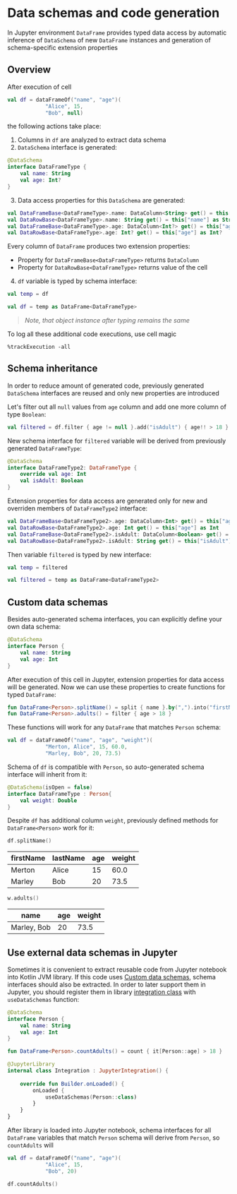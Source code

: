 # Data schemas and code generation

In Jupyter environment `DataFrame` provides typed data access by automatic inference of `DataSchema` of new `DataFrame` instances and generation of schema-specific extension properties

## Overview
After execution of cell
```kotlin
val df = dataFrameOf("name", "age")(
            "Alice", 15,
            "Bob", null)
``` 
the following actions take place:
1. Columns in `df` are analyzed to extract data schema
2. `DataSchema` interface is generated:
```kotlin
@DataSchema
interface DataFrameType {
    val name: String
    val age: Int?
}
```
3. Data access properties for this `DataSchema` are generated:
```kotlin
val DataFrameBase<DataFrameType>.name: DataColumn<String> get() = this["name"] as DataColumn<String>
val DataRowBase<DataFrameType>.name: String get() = this["name"] as String
val DataFrameBase<DataFrameType>.age: DataColumn<Int?> get() = this["age"] as DataColumn<Int?>
val DataRowBase<DataFrameType>.age: Int? get() = this["age"] as Int?
```
Every column of `DataFrame` produces two extension properties:
* Property for `DataFrameBase<DataFrameType>` returns `DataColumn`
* Property for `DataRowBase<DataFrameType>` returns value of the cell
4. `df` variable is typed by schema interface:
```kotlin
val temp = df
```
```kotlin
val df = temp as DataFrame<DataFrameType>
```
> _Note, that object instance after typing remains the same_

To log all these additional code executions, use cell magic
```
%trackExecution -all
```

## Schema inheritance
In order to reduce amount of generated code, previously generated `DataSchema` interfaces are reused and only new properties are introduced

Let's filter out all `null` values from `age` column and add one more column of type `Boolean`:
```kotlin
val filtered = df.filter { age != null }.add("isAdult") { age!! > 18 }
```
New schema interface for `filtered` variable will be derived from previously generated `DataFrameType`:
```kotlin
@DataSchema
interface DataFrameType2: DataFrameType {
    override val age: Int
    val isAdult: Boolean
}
```
Extension properties for data access are generated only for new and overriden members of `DataFrameType2` interface: 
```kotlin
val DataFrameBase<DataFrameType2>.age: DataColumn<Int> get() = this["age"] as DataColumn<Int>
val DataRowBase<DataFrameType2>.age: Int get() = this["age"] as Int
val DataFrameBase<DataFrameType2>.isAdult: DataColumn<Boolean> get() = this["isAdult"] as DataColumn<Boolean>
val DataRowBase<DataFrameType2>.isAdult: String get() = this["isAdult"] as Boolean
```
Then variable `filtered` is typed by new interface:
```kotlin
val temp = filtered
```
```kotlin
val filtered = temp as DataFrame<DataFrameType2>
```

## Custom data schemas
Besides auto-generated schema interfaces, you can explicitly define your own data schema:
```kotlin
@DataSchema
interface Person {
    val name: String
    val age: Int 
}
```
After execution of this cell in Jupyter, extension properties for data access will be generated. Now we can use these properties to create functions for typed `DataFrame`:
```kotlin
fun DataFrame<Person>.splitName() = split { name }.by(",").into("firstName", "lastName")
fun DataFrame<Person>.adults() = filter { age > 18 }
```
These functions will work for any `DataFrame` that matches `Person` schema:
```kotlin
val df = dataFrameOf("name", "age", "weight")(
            "Merton, Alice", 15, 60.0,
            "Marley, Bob", 20, 73.5)
```
Schema of `df` is compatible with `Person`, so auto-generated schema interface will inherit from it:
```kotlin
@DataSchema(isOpen = false)
interface DataFrameType : Person{
    val weight: Double
}
```
Despite `df` has additional column `weight`, previously defined methods for `DataFrame<Person>` work for it:
```kotlin
df.splitName()
```
|firstName |lastName |age |weight |
|-----------------|----------------|--------|--------------|
|Merton           |Alice           |15      |60.0     |
|Marley           |Bob             |20      |73.5     |
```kotlin
w.adults()
```
|name |age |weight |
|------------|--------|--------------|
|Marley, Bob |20      |73.5     |

## Use external data schemas in Jupyter
Sometimes it is convenient to extract reusable code from Jupyter notebook into Kotlin JVM library. If this code uses [Custom data schemas](#custom-data-schemas), schema interfaces should also be extracted. In order to later support them in Jupyter, you should register them in library [integration class](#https://github.com/Kotlin/kotlin-jupyter/blob/master/docs/libraries.md#integration-using-kotlin-api) with `useDataSchemas` function:
```kotlin
@DataSchema
interface Person {
    val name: String
    val age: Int 
}

fun DataFrame<Person>.countAdults() = count { it[Person::age] > 18 }

@JupyterLibrary
internal class Integration : JupyterIntegration() {
    
    override fun Builder.onLoaded() {
        onLoaded {
            useDataSchemas(Person::class)
        }
    }
}
```
After library is loaded into Jupyter notebook, schema interfaces for all `DataFrame` variables that match `Person` schema will derive from `Person`, so `countAdults` will 
```kotlin
val df = dataFrameOf("name", "age")(
            "Alice", 15,
            "Bob", 20)
```
```kotlin
df.countAdults()
```

    